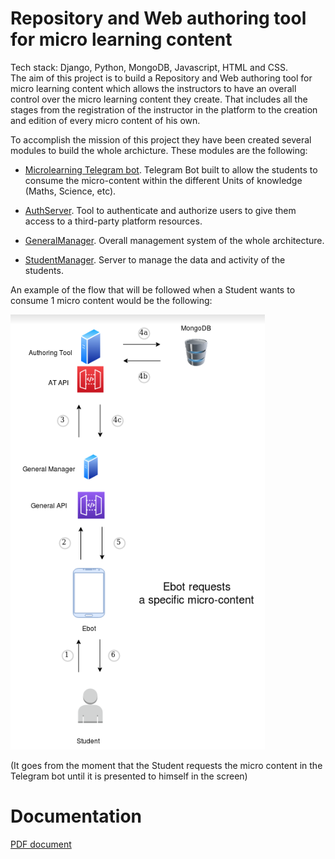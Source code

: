 # Repository and Web authoring tool for micro learning content
Tech stack: Django, Python, MongoDB, Javascript, HTML and CSS.\
The aim of this project is to build a Repository and Web authoring
tool for micro learning content which allows the instructors to have an overall control over the
micro learning content they create. That includes all the stages from the registration of the
instructor in the platform to the creation and edition of every micro content of his own.

To accomplish the mission of this project they have been created several modules to build the whole archicture. These modules are the following:

- [Microlearning Telegram bot](https://github.com/InaoLatu/MicroLearningBot). Telegram Bot built to allow the students to consume the micro-content within the different Units of knowledge (Maths, Science, etc).

- [AuthServer](https://github.com/InaoLatu/AuthServer). Tool to authenticate and authorize users to give them access to a third-party platform resources.

- [GeneralManager](https://github.com/InaoLatu/GeneralManager). Overall management system of the whole architecture.

- [StudentManager](https://github.com/InaoLatu/StudentManager). Server to manage the data and activity of the students. 

An example of the flow that will be followed when a Student wants to consume 1 micro content would be the following: 

![Flow of the different requests to get 1 micro-content](https://github.com/InaoLatu/MicroLearningPlatform/blob/tfg_inao/bot_requests_1_micro-content.png)

(It goes from the moment that the Student requests the micro content in the Telegram bot until it is presented to himself in the screen)

# Documentation
[PDF document](https://drive.google.com/file/d/1qCqRNUzqftg1cPptnCdvnshpJnLw4v8v/view)
